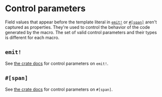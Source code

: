 # Control parameters

Field values that appear before the template literal in [`emit!`](https://docs.rs/emit/1.0.1/emit/macro.emit.html) or [`#[span]`](https://docs.rs/emit/1.0.1/emit/attr.span.html) aren't captured as properties. They're used to control the behavior of the code generated by the macro. The set of valid control parameters and their types is different for each macro.

## `emit!`

See [the crate docs](https://docs.rs/emit/1.0.1/emit/macro.emit.html#control-parameters) for control parameters on `emit!`.

## `#[span]`

See [the crate docs](https://docs.rs/emit/1.0.1/emit/attr.span.html#control-parameters) for control parameters on `#[span]`.
